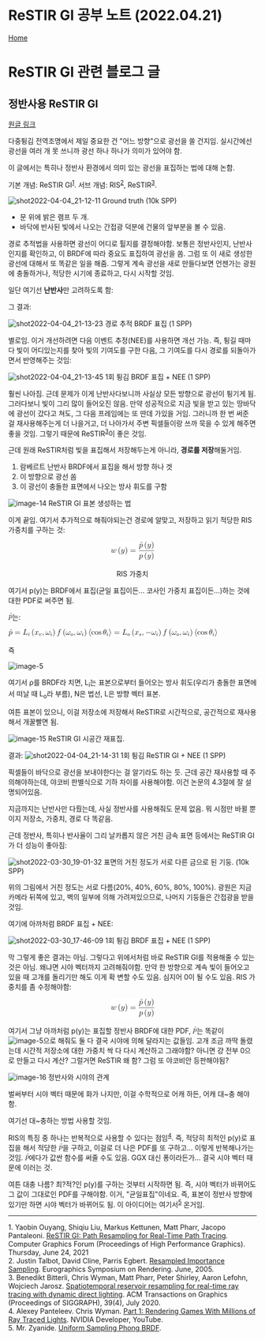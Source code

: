 # ReSTIR GI 공부 노트 (2022.04.21)
[Home](../README.md)

# ReSTIR GI 관련 블로그 글

## 정반사용 ReSTIR GI

[원글 링크](https://www.zyanidelab.com/restir-gi-for-specular-bounces/)


다중튕김 전역조명에서 제일 중요한 건 "어느 방향"으로 광선을 쏠 건지임. 실시간에선 광선을 여러 개 못 쓰니까 광선 하나 하나가 의미가 있어야 함.

이 글에서는 특히나 정반사 환경에서 의미 있는 광선을 표집하는 법에 대해 논함.

기본 개념: ReSTIR GI<sup>[1](#ref_1)</sup>.
서브 개념: RIS<sup>[2](#ref_2)</sup>, ReSTIR<sup>[3](#ref_3)</sup>.

![shot2022-04-04_21-12-11](https://www.zyanidelab.com/content/images/size/w1000/2022/04/shot2022-04-04_21-12-11.png)
Ground truth (10k SPP)

* 문 위에 밝은 램프 두 개.
* 바닥에 반사된 빛에서 나오는 간접광 덕분에 건물의 앞부분을 볼 수 있음.

경로 추적법을 사용하면 광선이 어디로 튈지를 결정해야함. 보통은 정반사인지, 난반사인지를 확인하고, 이 BRDF에 따라 중요도 표집하여 광선을 쏨. 그럼 또 이 새로 생성한 광선에 대해서 또 똑같은 일을 해줌. 그렇게 계속 광선을 새로 만들다보면 언젠가는 광원에 충돌하거나, 적당한 시기에 종료하고, 다시 시작할 것임.

일단 여기선 **난반사**만 고려하도록 함:

그 결과:

![shot2022-04-04_21-13-23](https://www.zyanidelab.com/content/images/size/w1000/2022/04/shot2022-04-04_21-13-23.png)
경로 추적 BRDF 표집 (1 SPP)

별로임. 이거 개선하려면 다음 이벤트 추정(NEE)를 사용하면 개선 가능. 즉, 튕길 때마다 빛이 어디있는지를 찾아 빛의 기여도를 구한 다음, 그 기여도를 다시 경로를 되돌아가면서 반영해주는 것임:

![shot2022-04-04_21-13-45](https://www.zyanidelab.com/content/images/size/w1000/2022/04/shot2022-04-04_21-13-45.png)
1회 튕김 BRDF 표집 + NEE (1 SPP)

훨씬 나아짐. 근데 문제가 이게 난반사다보니까 사실상 모든 방향으로 광선이 튕기게 됨. 그러다보니 빛이 그리 많이 들어오진 않음. 만약 성공적으로 지금 빛을 받고 있는 땅바닥에 광선이 갔다고 쳐도, 그 다음 프레임에는 또 딴데 가있을 거임. 그러니까 한 번 써준 걸 재사용해주는게 더 나을거고, 더 나아가서 주변 픽셀들이랑 쓰까 묵을 수 있게 해주면 좋을 것임. 그렇기 때문에 ReSTIR<sup>[3](#ref_3)</sup>이 좋은 것임.

근데 원래 ReSTIR처럼 빛을 표집해서 저장해두는게 아니라, **경로를 저장**해둘거임.

1. 람베르트 난반사 BRDF에서 표집을 해서 방향 하나 겟
2. 이 방향으로 광선 쏨
3. 이 광선이 충돌한 표면에서 나오는 방사 휘도를 구함

![image-14](https://www.zyanidelab.com/content/images/2022/04/image-14.png)
ReSTIR GI 표본 생성하는 법

이게 끝임. 여기서 추가적으로 해줘야되는건 경로에 알맞고, 저장하고 읽기 적당한 RIS 가중치를 구하는 것:

<div style="text-align: center" id="SampleRelativeWeight">
<img src="https://raw.githubusercontent.com/Alegruz/alegruz.github.io/master/Images/ReStirGi/SampleRelativeWeight.png" alt="SampleRelativeWeight">
<p>RIS 가중치</p>
</div>

여기서 p(y)는 BRDF에서 표집(균일 표집이든... 코사인 가중치 표집이든...)하는 것에 대한 PDF로 써주면 됨. 

![TargetPdf](/Images/ReStirGi/TargetPdf.png)는:

![TargetFunctionEquation](/Images/ReStirGi/TargetFunctionEquation.png)

즉

![image-5](https://www.zyanidelab.com/content/images/2022/04/image-5.png)

여기서 &rho;를 BRDF라 치면, L<sub>i</sub>는 표본으로부터 들어오는 방사 휘도(우리가 충돌한 표면에서 떠날 때 L<sub>o</sub>라 부름), N은 법선, L은 방향 벡터 표본.

여튼 표본이 있으니, 이걸 저장소에 저장해서 ReSTIR로 시간적으로, 공간적으로 재사용해서 개꿀빨면 됨.

![image-15](https://www.zyanidelab.com/content/images/2022/04/image-15.png)
ReSTIR GI 시공간 재표집.

결과:
![shot2022-04-04_21-14-31](https://www.zyanidelab.com/content/images/size/w1000/2022/04/shot2022-04-04_21-14-31.png)
1회 튕김 ReSTIR GI + NEE (1 SPP)

픽셀들이 바닥으로 광선을 보내야한다는 걸 알기라도 하는 듯. 근데 공간 재사용할 때 주의해야하는데, 야코비 판별식으로 기하 차이를 사용해야함. 이건 논문의 4.3절에 잘 설명되어있음.

지금까지는 난반사만 다뤘는데, 사실 정반사를 사용해줘도 문제 없음. 뭐 시점만 바뀔 뿐이지 저장소, 가중치, 경로 다 똑같음.

근데 정반사, 특히나 반사율이 그리 날카롭지 않은 거친 금속 표면 등에서는 ReSTIR GI가 더 성능이 좋아짐:

![shot2022-03-30_19-01-32](https://www.zyanidelab.com/content/images/size/w1000/2022/04/shot2022-03-30_19-01-32.png)
표면의 거친 정도가 서로 다른 금으로 된 기둥. (10k SPP)

위의 그림에서 거친 정도는 서로 다름(20%, 40%, 60%, 80%, 100%). 광원은 지금 카메라 뒤쪽에 있고, 벽의 일부에 의해 가려져있으므로, 나머지 기둥들은 간접광을 받을 것임.

여기에 아까처럼 BRDF 표집 + NEE:

![shot2022-03-30_17-46-09](https://www.zyanidelab.com/content/images/size/w1000/2022/04/shot2022-03-30_17-46-09.png)
1회 튕김 BRDF 표집 + NEE (1 SPP)

막 그렇게 좋은 결과는 아님. 그렇다고 위에서처럼 바로 ReSTIR GI를 적용해줄 수 있는 것은 아님. 왜냐면 시야 벡터까지 고려해줘야함. 만약 한 방향으로 계속 빛이 들어오고 있을 때 고개를 돌리기만 해도 이게 확 변할 수도 있음. 심지어 0이 될 수도 있음. RIS 가중치를 좀 수정해야함:

<div style="text-align: center">
<img src="https://raw.githubusercontent.com/Alegruz/alegruz.github.io/master/Images/ReStirGi/SampleRelativeWeight.png" alt="SampleRelativeWeight">
</div>

여기서 그냥 아까처럼 p(y)는 표집할 정반사 BRDF에 대한 PDF, ![TargetPdf](/Images/ReStirGi/TargetPdf.png)는 똑같이 ![image-5](https://www.zyanidelab.com/content/images/2022/04/image-5.png)으로 해줘도 둘 다 결국 시야에 의해 달라지는 값들임. 고개 조금 까딱 돌렸는데 시간적 저장소에 대한 가중치 싹 다 다시 계산하고 그래야함? 아니면 걍 전부 0으로 만들고 다시 계산? 그럴거면 ReSTIR 왜 함? 그럼 또 야코비안 등판해야됨?

![image-16](https://www.zyanidelab.com/content/images/2022/04/image-16.png)
정반사와 시야의 관계

벌써부터 시야 벡터 때문에 화가 나지만, 이걸 수학적으로 어캐 하든, 어캐 대~충 해야함.

여기선 대~충하는 방법 사용할 것임.

RIS의 특징 중 하나는 반복적으로 사용할 수 있다는 점임<sup>[4](#ref_4)</sup>. 즉, 적당히 최적인 p(y)로 표집을 해서 적당한 ![TargetPdf](/Images/ReStirGi/TargetPdf.png)을 구하고, 이걸로 더 나은 PDF를 또 구하고... 이렇게 반복해나가는 것임. ![TargetPdf](/Images/ReStirGi/TargetPdf.png)에다가 값싼 함수를 써줄 수도 있음. GGX 대신 퐁이라든가... 결국 시야 벡터 때문에 이러는 것.

여튼 대충 나름? 최?적?인 p(y)를 구하는 것부터 시작하면 됨. 즉, 시야 벡터가 바뀌어도 그 값이 그대로인 PDF를 구해야함. 이거, "균일표집"이네요. 즉, 표본이 정반사 방향에 있기만 하면 시야 벡터가 바뀌어도 됨. 이 아이디어는 여기서<sup>[5](#ref_5)</sup> 온거임.

---

<div id="ref_1">1. Yaobin Ouyang, Shiqiu Liu, Markus Kettunen, Matt Pharr, Jacopo Pantaleoni. <a href="https://research.nvidia.com/publication/2021-06_restir-gi-path-resampling-real-time-path-tracing">ReSTIR GI: Path Resampling for Real-Time Path Tracing</a>.  Computer Graphics Forum (Proceedings of High Performance Graphics). Thursday, June 24, 2021</div>
<div id="ref_2">2. Justin Talbot, David Cline, Parris Egbert. <a href="https://justintalbot.com/publication/importance-resampling/">Resampled Importance Sampling</a>. Eurographics Symposium on Rendering. June, 2005.</div>
<div id="ref_3">3. Benedikt Bitterli, Chris Wyman, Matt Pharr, Peter Shirley, Aaron Lefohn, Wojciech Jarosz. <a href="https://cs.dartmouth.edu/wjarosz/publications/bitterli20spatiotemporal.html">Spatiotemporal reservoir resampling for real-time ray tracing with dynamic direct lighting</a>. ACM Transactions on Graphics (Proceedings of SIGGRAPH), 39(4), July 2020.</div>
<div id="ref_4">4. Alexey Panteleev. Chris Wyman. <a href="https://youtu.be/QWsfohf0Bqk">Part 1: Rendering Games With Millions of Ray Traced Lights</a>. NVIDIA Developer, YouTube.</div>
<div id="ref_5">5. Mr. Zyanide. <a href="https://www.zyanidelab.com/uniform-sampling-phong/">Uniform Sampling Phong BRDF</a>. </div>
